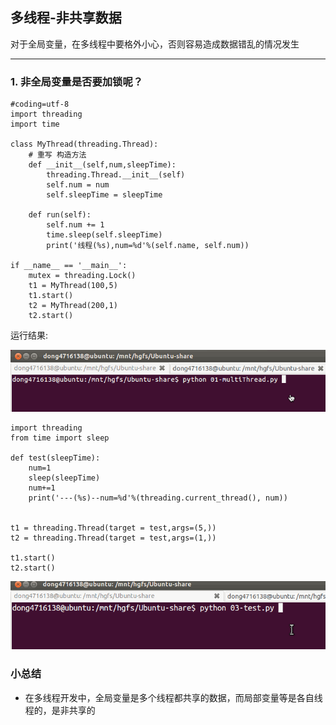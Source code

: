 ## 多线程-非共享数据
对于全局变量，在多线程中要格外小心，否则容易造成数据错乱的情况发生

---
### 1. 非全局变量是否要加锁呢？
    #coding=utf-8
    import threading
    import time

    class MyThread(threading.Thread):
        # 重写 构造方法
        def __init__(self,num,sleepTime):
            threading.Thread.__init__(self)
            self.num = num
            self.sleepTime = sleepTime

        def run(self):
            self.num += 1
            time.sleep(self.sleepTime)
            print('线程(%s),num=%d'%(self.name, self.num))

    if __name__ == '__main__':
        mutex = threading.Lock()
        t1 = MyThread(100,5)
        t1.start()
        t2 = MyThread(200,1)
        t2.start()
运行结果:

![alt文本](Images/22.gif "Title")

    import threading
    from time import sleep

    def test(sleepTime):
        num=1
        sleep(sleepTime)
        num+=1
        print('---(%s)--num=%d'%(threading.current_thread(), num))


    t1 = threading.Thread(target = test,args=(5,))
    t2 = threading.Thread(target = test,args=(1,))

    t1.start()
    t2.start()

![alt文本](Images/28.gif "Title")

### 小总结
+ 在多线程开发中，全局变量是多个线程都共享的数据，而局部变量等是各自线程的，是非共享的
